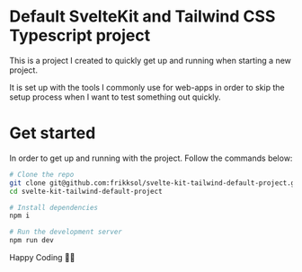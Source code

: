 # Default SvelteKit and Tailwind CSS Typescript project

This is a project I created to quickly get up and running when starting a new project.

It is set up with the tools I commonly use for web-apps in order to skip the setup process
when I want to test something out quickly.

# Get started
In order to get up and running with the project. Follow the commands below:
``` bash
# Clone the repo
git clone git@github.com:frikksol/svelte-kit-tailwind-default-project.git
cd svelte-kit-tailwind-default-project

# Install dependencies
npm i

# Run the development server
npm run dev
```

Happy Coding 👨‍💻